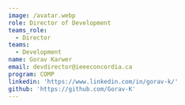 ```yaml
---
image: /avatar.webp
role: Director of Development
teams_role:
  - Director
teams:
  - Development
name: Gorav Karwer
email: devdirector@ieeeconcordia.ca
program: COMP
linkedin: 'https://www.linkedin.com/in/gorav-k/'
github: 'https://github.com/Gorav-K'
---
```


